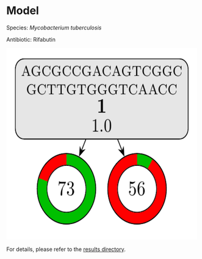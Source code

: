 
# Model

Species: *Mycobacterium tuberculosis*

Antibiotic: Rifabutin

<a href="./model.pdf"><img src="./model.png" width=500 height=500 /></a>

For details, please refer to the [results directory](../../../../../results/cart_b/mycobacterium%20tuberculosis/rifabutin/repeat_5/).

